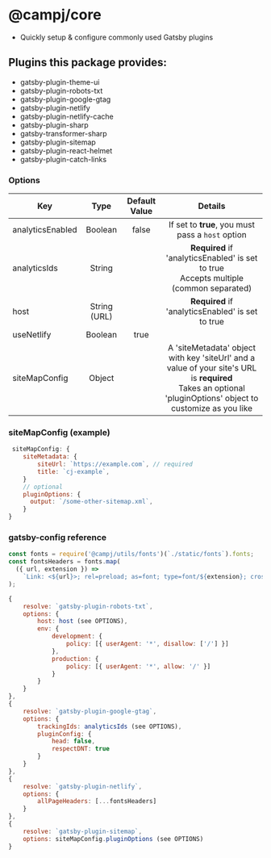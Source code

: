 # @campj/core

- Quickly setup & configure commonly used Gatsby plugins

## Plugins this package provides:

- gatsby-plugin-theme-ui
- gatsby-plugin-robots-txt
- gatsby-plugin-google-gtag
- gatsby-plugin-netlify
- gatsby-plugin-netlify-cache
- gatsby-plugin-sharp
- gatsby-transformer-sharp
- gatsby-plugin-sitemap
- gatsby-plugin-react-helmet
- gatsby-plugin-catch-links

### Options

| Key              |     Type     | Default Value |                                                                             Details                                                                              |
| ---------------- | :----------: | :-----------: | :--------------------------------------------------------------------------------------------------------------------------------------------------------------: |
| analyticsEnabled |   Boolean    |     false     |                                                   If set to **true**, you must pass a <code>host</code> option                                                   |
| analyticsIds     |    String    |               |                                    **Required** if 'analyticsEnabled' is set to true <br> Accepts multiple (common separated)                                    |
| host             | String (URL) |               |                                                        **Required** if 'analyticsEnabled' is set to true                                                         |
| useNetlify       |   Boolean    |     true      |                                                                                                                                                                  |
| siteMapConfig    |    Object    |               | A 'siteMetadata' object with key 'siteUrl' and a value of your site's URL is **required** <br> Takes an optional 'pluginOptions' object to customize as you like |

### siteMapConfig (example)

```javascript
 siteMapConfig: {
    siteMetadata: {
        siteUrl: `https://example.com`, // required
        title: `cj-example`,
    }
    // optional
    pluginOptions: {
      output: `/some-other-sitemap.xml`,
    }
}
```

### gatsby-config reference

```javascript
const fonts = require('@campj/utils/fonts')(`./static/fonts`).fonts;
const fontsHeaders = fonts.map(
  ({ url, extension }) =>
    `Link: <${url}>; rel=preload; as=font; type=font/${extension}; crossorigin=anonymous`
);

{
    resolve: `gatsby-plugin-robots-txt`,
    options: {
        host: host (see OPTIONS),
        env: {
            development: {
                policy: [{ userAgent: '*', disallow: ['/'] }]
            },
            production: {
                policy: [{ userAgent: '*', allow: '/' }]
            }
        }
    }
},
{
    resolve: `gatsby-plugin-google-gtag`,
    options: {
        trackingIds: analyticsIds (see OPTIONS),
        pluginConfig: {
            head: false,
            respectDNT: true
        }
    }
},
{
    resolve: `gatsby-plugin-netlify`,
    options: {
        allPageHeaders: [...fontsHeaders]
    }
},
{
    resolve: `gatsby-plugin-sitemap`,
    options: siteMapConfig.pluginOptions (see OPTIONS)
}
```
